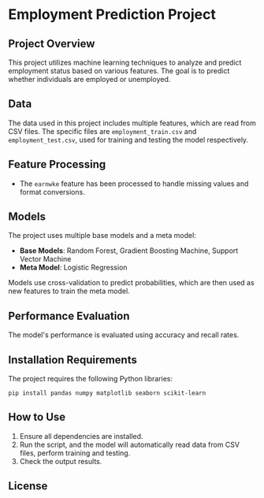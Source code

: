 
# Employment Prediction Project

## Project Overview
This project utilizes machine learning techniques to analyze and predict employment status based on various features. The goal is to predict whether individuals are employed or unemployed.

## Data
The data used in this project includes multiple features, which are read from CSV files. The specific files are `employment_train.csv` and `employment_test.csv`, used for training and testing the model respectively.

## Feature Processing
- The `earnwke` feature has been processed to handle missing values and format conversions.

## Models
The project uses multiple base models and a meta model:
- **Base Models**: Random Forest, Gradient Boosting Machine, Support Vector Machine
- **Meta Model**: Logistic Regression

Models use cross-validation to predict probabilities, which are then used as new features to train the meta model.

## Performance Evaluation
The model's performance is evaluated using accuracy and recall rates.

## Installation Requirements
The project requires the following Python libraries:
```
pip install pandas numpy matplotlib seaborn scikit-learn
```

## How to Use
1. Ensure all dependencies are installed.
2. Run the script, and the model will automatically read data from CSV files, perform training and testing.
3. Check the output results.

## License
```
